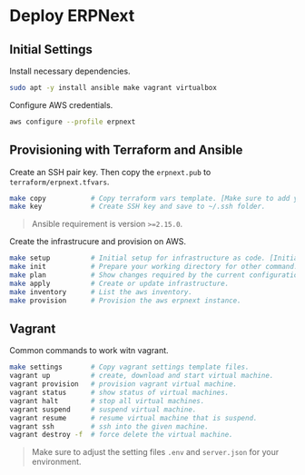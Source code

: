 # Deploy ERPNext

## Initial Settings

Install necessary dependencies.
```bash
sudo apt -y install ansible make vagrant virtualbox
```

Configure AWS credentials.
```bash
aws configure --profile erpnext
```

## Provisioning with Terraform and Ansible

Create an SSH pair key. Then copy the `erpnext.pub` to `terraform/erpnext.tfvars`.
```bash
make copy           # Copy terraform vars template. [Make sure to add your on publick ssh key on the variable]
make key            # Create SSH key and save to ~/.ssh folder.
```

> Ansible requirement is version `>=2.15.0`.

Create the infrastrucure and provision on AWS.
```bash
make setup          # Initial setup for infrastructure as code. [Initial set up and Ubuntu/Debian Based]
make init           # Prepare your working directory for other command.
make plan           # Show changes required by the current configuration.
make apply          # Create or update infrastructure.
make inventory      # List the aws inventory.
make provision      # Provision the aws erpnext instance.
```

## Vagrant

Common commands to work witn vagrant.
```bash
make settings       # Copy vagrant settings template files.
vagrant up          # create, download and start virtual machine.
vagrant provision   # provision vagrant virtual machine.
vagrant status      # show status of virtual machines.
vagrant halt        # stop all virtual machines.
vagrant suspend     # suspend virtual machine.
vagrant resume      # resume virtual machine that is suspend.
vagrant ssh         # ssh into the given machine.
vagrant destroy -f  # force delete the virtual machine.
```

> Make sure to adjust the setting files `.env` and `server.json` for your environment.
